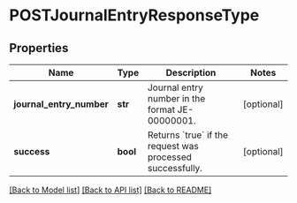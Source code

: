 # POSTJournalEntryResponseType

## Properties
Name | Type | Description | Notes
------------ | ------------- | ------------- | -------------
**journal_entry_number** | **str** | Journal entry number in the format JE-00000001.  | [optional] 
**success** | **bool** | Returns &#x60;true&#x60; if the request was processed successfully.  | [optional] 

[[Back to Model list]](../README.md#documentation-for-models) [[Back to API list]](../README.md#documentation-for-api-endpoints) [[Back to README]](../README.md)

